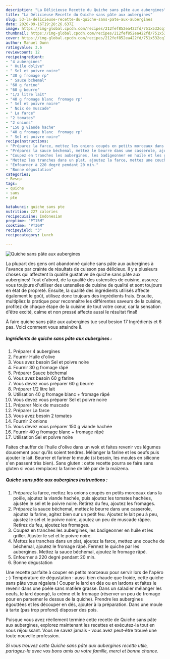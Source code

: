 ```yaml
---
description: "La Délicieuse Recette du Quiche sans pâte aux aubergines"
title: "La Délicieuse Recette du Quiche sans pâte aux aubergines"
slug: 53-la-delicieuse-recette-du-quiche-sans-pate-aux-aubergines
date: 2020-09-16T19:28:26.637Z
image: https://img-global.cpcdn.com/recipes/212fef852ea422fd/751x532cq70/quiche-sans-pate-aux-aubergines-photo-principale-de-la-recette.jpg
thumbnail: https://img-global.cpcdn.com/recipes/212fef852ea422fd/751x532cq70/quiche-sans-pate-aux-aubergines-photo-principale-de-la-recette.jpg
cover: https://img-global.cpcdn.com/recipes/212fef852ea422fd/751x532cq70/quiche-sans-pate-aux-aubergines-photo-principale-de-la-recette.jpg
author: Manuel Dunn
ratingvalue: 3.6
reviewcount: 12
recipeingredient:
- "4 aubergines"
- " Huile dolive"
- " Sel et poivre noire"
- "30 g fromage rp"
- " Sauce bchemal"
- "60 g farine"
- "60 g beurre"
- "1/2 litre lait"
- "40 g fromage blanc  fromage rp"
- " Sel et poivre noire"
- " Noix de muscade"
- " La farce"
- "2 tomates"
- "2 onions"
- "150 g viande hache"
- "40 g fromage blanc  fromage rp"
- " Sel et poivre noire"
recipeinstructions:
- "Préparez la farce, mettez les onions coupés en petits morceaux dans la poêle, ajoutez la viande hachée, puis ajoutez les tomates hachées, ajustée le sel et le poivre noire. Retirez du feu, ajoutez les fromages."
- "Préparez la sauce béchemal, mettez le beurre dans une casserole, ajoutez la farine, agitez bien sur un petit feu. Ajoutez le lait peu à peu, ajustez le sel et le poivre noire, ajoutez un peu de muscade râpée. Retirez du feu, ajoutez les fromages."
- "Coupez en tranches les aubergines, les badigeonner en huile et les griller. Ajuster le sel et le poivre noire."
- "Mettez les tranches dans un plat, ajoutez la farce, mettez une couche de béchemal, ajoutez le fromage râpé. Fermez le quiche par les aubergines. Mettez la sauce béchemal, ajoutez le fromage râpé."
- "Enfourner à 220 degré pendant 20 min."
- "Bonne dégustation"
categories:
- Resep
tags:
- quiche
- sans
- pte

katakunci: quiche sans pte 
nutrition: 227 calories
recipecuisine: Indonesian
preptime: "PT15M"
cooktime: "PT36M"
recipeyield: "3"
recipecategory: Lunch

---
```



![Quiche sans pâte aux aubergines](https://img-global.cpcdn.com/recipes/212fef852ea422fd/751x532cq70/quiche-sans-pate-aux-aubergines-photo-principale-de-la-recette.jpg)

La plupart des gens ont abandonné quiche sans pâte aux aubergines à l'avance par crainte de résultats de cuisson pas délicieux. Il y a plusieurs choses qui affectent la qualité gustative de quiche sans pâte aux aubergines! Tout d'abord, de la qualité des ustensiles de cuisine, assurez-vous toujours d'utiliser des ustensiles de cuisine de qualité et sont toujours en état de propreté. Ensuite, la qualité des ingrédients utilisés affecte également le goût, utilisez donc toujours des ingrédients frais. Ensuite, multipliez la pratique pour reconnaître les différentes saveurs de la cuisine, profitez de chaque étape de la cuisine de tout votre cœur, car la sensation d'être excité, calme et non pressé affecte aussi le résultat final!

<!--inarticleads1-->

À faire quiche sans pâte aux aubergines tue seul besion 17 Ingrédients et 6 pas. Voici comment vous atteindre il.

##### Ingrédients de quiche sans pâte aux aubergines :

1. Préparer 4 aubergines
1. Fournir  Huile d&#39;olive
1. Vous avez besoin  Sel et poivre noire
1. Fournir 30 g fromage râpé
1. Préparer  Sauce béchemal
1. Vous avez besoin 60 g farine
1. Vous devez vous préparer 60 g beurre
1. Préparer 1/2 litre lait
1. Utilisation 40 g fromage blanc + fromage râpé
1. Vous devez vous préparer  Sel et poivre noire
1. Préparer  Noix de muscade
1. Préparer  La farce
1. Vous avez besoin 2 tomates
1. Fournir 2 onions
1. Vous devez vous préparer 150 g viande hachée
1. Fournir 40 g fromage blanc + fromage râpé
1. Utilisation  Sel et poivre noire


Faites chauffer de l&#39;huile d&#39;olive dans un wok et faites revenir vos légumes doucement pour qu&#39;ils soient tendres. Mélanger la farine et les oeufs puis ajouter le lait. Beurrer et fariner le moule (si besoin, les moules en silicone s&#39;en passent très bien). Sans gluten : cette recette pourra se faire sans gluten si vous remplacez la farine de blé par de la maïzena. 

<!--inarticleads2-->

##### Quiche sans pâte aux aubergines instructions :

1. Préparez la farce, mettez les onions coupés en petits morceaux dans la poêle, ajoutez la viande hachée, puis ajoutez les tomates hachées, ajustée le sel et le poivre noire. Retirez du feu, ajoutez les fromages.
1. Préparez la sauce béchemal, mettez le beurre dans une casserole, ajoutez la farine, agitez bien sur un petit feu. Ajoutez le lait peu à peu, ajustez le sel et le poivre noire, ajoutez un peu de muscade râpée. Retirez du feu, ajoutez les fromages.
1. Coupez en tranches les aubergines, les badigeonner en huile et les griller. Ajuster le sel et le poivre noire.
1. Mettez les tranches dans un plat, ajoutez la farce, mettez une couche de béchemal, ajoutez le fromage râpé. Fermez le quiche par les aubergines. Mettez la sauce béchemal, ajoutez le fromage râpé.
1. Enfourner à 220 degré pendant 20 min.
1. Bonne dégustation


Une recette parfaite à couper en petits morceaux pour servir lors de l&#39;apéro ;-) Température de dégustation : aussi bien chaude que froide, cette quiche sans pâte vous régalera ! Couper le lard en dés ou en lardons et faites le revenir dans une poêle sans matière grasse. Dans un saladier mélanger les oeufs, le lard épongé, la crème et le fromage (réserver un peu de fromage pour en parsemer le dessus de la quiche). Prendre les aubergines égouttées et les découper en dés, ajouter à la préparation. Dans une moule à tarte (pas trop profond) disposer des pois. 

<!--inarticleads1-->

<p>
Puisque vous avez réellement terminé cette recette de Quiche sans pâte aux aubergines, explorez maintenant les recettes et exécutez-la tout en vous réjouissant. Vous ne savez jamais - vous avez peut-être trouvé une toute nouvelle profession.
</p>

<p>
<i>Si vous trouvez cette Quiche sans pâte aux aubergines recette utile, partagez-la avec vos bons amis ou votre famille, merci et bonne chance.</i>
</p>
